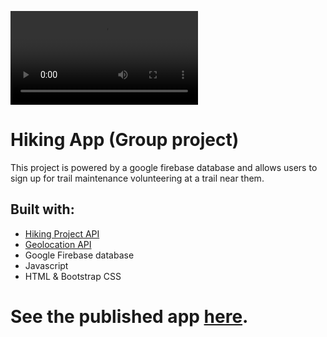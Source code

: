 ![demo](./assets/hikingappWeb.mov)
# Hiking App (Group project)
This project is powered by a google firebase database and allows users to sign up for trail maintenance volunteering at a trail near them.

## Built with:
* [Hiking Project API](https://www.hikingproject.com/data)
* [Geolocation API](https://developer.mozilla.org/en-US/docs/Web/API/Geolocation_API)
* Google Firebase database
* Javascript
* HTML & Bootstrap CSS

# See the published app [here](https://elmather89.github.io/Project1/).